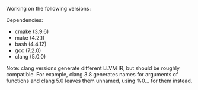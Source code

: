 Working on the following versions:

Dependencies:
- cmake (3.9.6)
- make  (4.2.1)
- bash  (4.4.12)
- gcc   (7.2.0)
- clang (5.0.0)

Note: clang versions generate different LLVM IR, but should be roughly compatible. For example, clang 3.8 generates
names for arguments of functions and clang 5.0 leaves them unnamed, using %0... for them instead.
